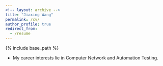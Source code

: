 ```yaml
---
<!-- layout: archive -->
title: "Jiaxing Wang"
permalink: /cv/
author_profile: true
redirect_from:
  - /resume
---
```


{% include base_path %}

* My career interests lie in Computer Network and Automation Testing. 


<!-- <embed src="http://lantaoyu.com/files/lantaoyu_cv.pdf" width="650" height="1800" type='application/pdf'> -->